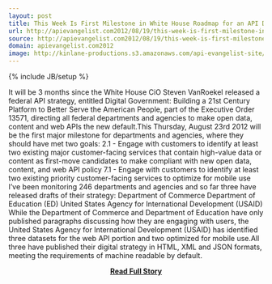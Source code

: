 ```yaml
---
layout: post
title: This Week Is First Milestone in White House Roadmap for an API Driven Digital Strategy
url: http://apievangelist.com2012/08/19/this-week-is-first-milestone-in-white-house-roadmap-for-an-api-driven-digital-strategy/
source: http://apievangelist.com2012/08/19/this-week-is-first-milestone-in-white-house-roadmap-for-an-api-driven-digital-strategy/
domain: apievangelist.com2012
image: http://kinlane-productions.s3.amazonaws.com/api-evangelist-site/blog/US_white_house_logo.png
---
```

{% include JB/setup %}<p>It will be 3 months since the White House CiO Steven VanRoekel released a federal API strategy, entitled Digital Government: Building a 21st Century Platform to Better Serve the American People, part of the Executive Order 13571, directing all federal departments and agencies to make open data, content and web APIs the new default.This Thursday, August 23rd 2012 will be the first major milestone for departments and agencies, where they should have met two goals: 2.1 - Engage with customers to identify at least two existing major customer-facing services that contain high-value data or content as first-move candidates to make compliant with new open data, content, and web API policy 7.1 - Engage with customers to identify at least two existing priority customer-facing services to optimize for mobile use I’ve been monitoring 246 departments and agencies and so far three have released drafts of their strategy: Department of Commerce Department of Education (ED) United States Agency for International Development (USAID) While the Department of Commerce and Department of Education have only published paragraphs discussing how they are engaging with users, the United States Agency for International Development (USAID) has identified three datasets for the web API portion and two optimized for mobile use.All three have published their digital strategy in HTML, XML and JSON formats, meeting the requirements of machine readable by default.</p>
<center><p><a href="http://apievangelist.com2012/08/19/this-week-is-first-milestone-in-white-house-roadmap-for-an-api-driven-digital-strategy/" style='padding:25px; font-sze:18px; font-weight: bold;'>Read Full Story</a></p></center>
